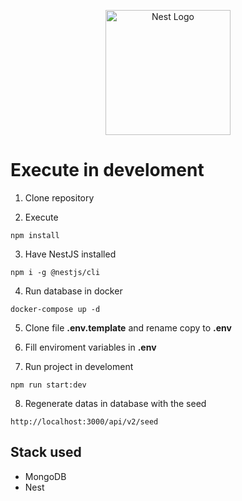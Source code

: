 <p align="center">
  <a href="http://nestjs.com/" target="blank"><img src="https://nestjs.com/img/logo-small.svg" width="200" alt="Nest Logo" /></a>
</p>

# Execute in develoment

1. Clone repository

2. Execute
```
npm install
```

3. Have NestJS installed
```
npm i -g @nestjs/cli
```

4. Run database in docker
```
docker-compose up -d
```

5. Clone file __.env.template__ and rename copy to __.env__

6. Fill enviroment variables in __.env__

7. Run project in develoment
```
npm run start:dev
```

8. Regenerate datas in database with the seed
```
http://localhost:3000/api/v2/seed
```

## Stack used
* MongoDB
* Nest
